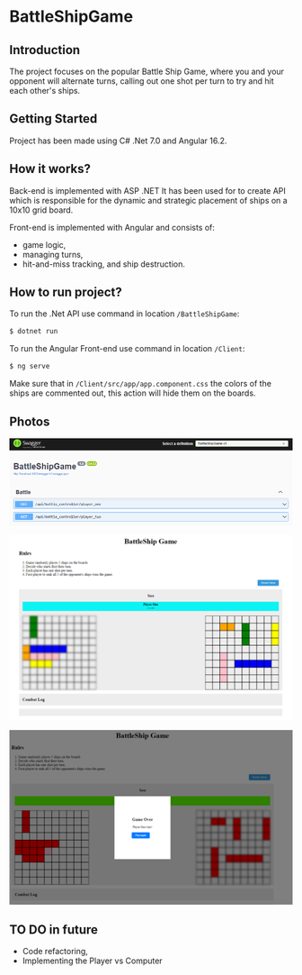 # BattleShipGame

## Introduction
The project focuses on the popular Battle Ship Game, where you and your opponent will alternate turns, calling out one shot per turn to try and hit each other's ships. 

## Getting Started
Project has been made using C# .Net 7.0 and Angular 16.2.

## How it works?
Back-end is implemented with ASP .NET
It has been used for to create API which is responsible for the dynamic and strategic placement of ships on a 10x10 grid board.

Front-end is implemented with Angular and consists of:
- game logic, 
- managing turns, 
- hit-and-miss tracking, and ship destruction.

## How to run project?

To run the .Net API use command in location `/BattleShipGame`:
```bash
$ dotnet run
 ```
 To run the Angular Front-end use command in location `/Client`:
 ```bash
 $ ng serve
 ```

Make sure that in `/Client/src/app/app.component.css` the colors of the ships are commented out, this action will hide them on the boards.

## Photos
![Endpoints](Images/endpoints.png)

![BattleShipGame](Images/BattleShipGame.png)

![BattleShipGameEnd](Images/BattleShipGameOver.png)

## TO DO in future
- Code refactoring,
- Implementing the Player vs Computer
